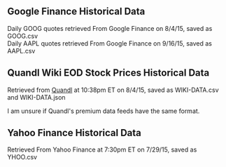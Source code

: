 ## Google Finance Historical Data

Daily GOOG quotes retrieved From Google Finance on 8/4/15, saved as GOOG.csv  
Daily AAPL quotes retrieved From Google Finance on 9/16/15, saved as AAPL.csv

## Quandl Wiki EOD Stock Prices Historical Data

Retrieved from [Quandl](https://www.quandl.com/data/WIKI/DATA-Tableau-Software-Inc-DATA-Prices-Dividends-Splits-and-Trading-Volume) at 10:38pm ET on 8/4/15, saved as WIKI-DATA.csv and WIKI-DATA.json

I am unsure if Quandl's premium data feeds have the same format.

## Yahoo Finance Historical Data

Retrieved From Yahoo Finance at 7:30pm ET on 7/29/15, saved as YHOO.csv
